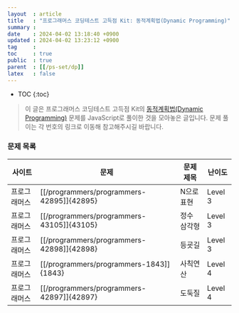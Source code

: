 ```yaml
---
layout  : article
title   : "프로그래머스 코딩테스트 고득점 Kit: 동적계획법(Dynamic Programming)"
summary : 
date    : 2024-04-02 13:18:40 +0900
updated : 2024-04-02 13:23:12 +0900
tag     : 
toc     : true
public  : true
parent  : [[/ps-set/dp]]
latex   : false
---
```

* TOC
{:toc}

> 이 글은 프로그래머스 코딩테스트 고득점 Kit의 [동적계획법(Dynamic Programming)](https://school.programmers.co.kr/learn/courses/30/parts/12263) 문제를 JavaScript로 풀이한 것을 모아놓은 글입니다. 문제 풀이는 각 번호의 링크로 이동해 참고해주시길 바랍니다.

### 문제 목록

| 사이트       | 문제                                      | 문제 제목   | 난이도   |
| ------------ | ----------------------------------------- | ----------- | -------- |
| 프로그래머스 | [[/programmers/programmers-42895]]{42895} | N으로 표현  | Level 3  |
| 프로그래머스 | [[/programmers/programmers-43105]]{43105} | 정수 삼각형 | Level 3  |
| 프로그래머스 | [[/programmers/programmers-42898]]{42898} | 등굣길      | Level 3  |
| 프로그래머스 | [[/programmers/programmers-1843]]{1843}   | 사칙연산    | Level 4  |
| 프로그래머스 | [[/programmers/programmers-42897]]{42897} | 도둑질      | Level 4  |
